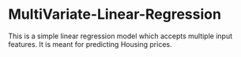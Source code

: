 # MultiVariate-Linear-Regression
This is a simple linear regression model which accepts multiple input features. It is meant for predicting Housing prices.
